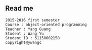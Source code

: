 ## Read me

    2015-2016 first semester
    Course : object-oriented programming
    Teacher : Yang Guang
    Student : Wang Yu
    Student ID : 51150602158
    copyright@ywangc
